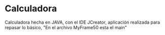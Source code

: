 # Calculadora
Calculadora hecha en JAVA, con el IDE JCreator, aplicación realizada para repasar lo básico, "En el archivo MyFrame50 esta el main"
